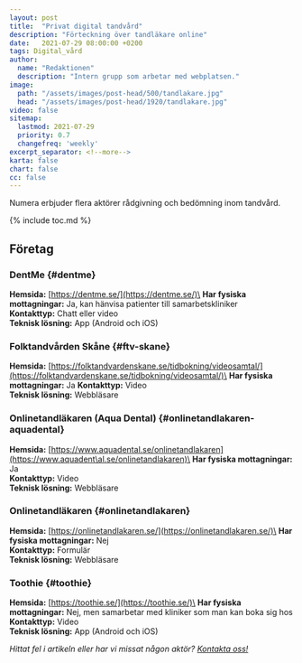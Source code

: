```yaml
---
layout: post
title:  "Privat digital tandvård"
description: "Förteckning över tandläkare online"
date:   2021-07-29 08:00:00 +0200
tags: Digital_vård
author:
  name: "Redaktionen"
  description: "Intern grupp som arbetar med webplatsen."
image:
  path: "/assets/images/post-head/500/tandlakare.jpg"
  head: "/assets/images/post-head/1920/tandlakare.jpg"
video: false
sitemap:
  lastmod: 2021-07-29
  priority: 0.7
  changefreq: 'weekly'
excerpt_separator: <!--more-->
karta: false
chart: false
cc: false
---
```

Numera erbjuder flera aktörer rådgivning och bedömning inom tandvård.
<!--more-->
{% include toc.md %}

## Företag
### DentMe {#dentme}
**Hemsida:** [https://dentme.se/](https://dentme.se/)\
**Har fysiska mottagningar:** Ja, kan hänvisa patienter till samarbetskliniker\
**Kontakttyp:** Chatt eller video\
**Teknisk lösning:** App (Android och iOS)
### Folktandvården Skåne {#ftv-skane}
**Hemsida:** [https://folktandvardenskane.se/tidbokning/videosamtal/](https://folktandvardenskane.se/tidbokning/videosamtal/)\
**Har fysiska mottagningar:** Ja
**Kontakttyp:** Video\
**Teknisk lösning:** Webbläsare
### Onlinetandläkaren (Aqua Dental) {#onlinetandlakaren-aquadental}
**Hemsida:** [https://www.aquadental.se/onlinetandlakaren](https://www.aquadent\al.se/onlinetandlakaren)\
**Har fysiska mottagningar:** Ja\
**Kontakttyp:** Video\
**Teknisk lösning:** Webbläsare
### Onlinetandläkaren {#onlinetandlakaren}
**Hemsida:** [https://onlinetandlakaren.se/](https://onlinetandlakaren.se/)\
**Har fysiska mottagningar:** Nej\
**Kontakttyp:** Formulär\
**Teknisk lösning:** Webbläsare
### Toothie {#toothie}
**Hemsida:** [https://toothie.se/](https://toothie.se/)\
**Har fysiska mottagningar:** Nej, men samarbetar med kliniker som man kan boka sig hos\
**Kontakttyp:** Video\
**Teknisk lösning:** App (Android och iOS)

*Hittat fel i artikeln eller har vi missat någon aktör? [Kontakta oss!](/index.html#form-message)*

